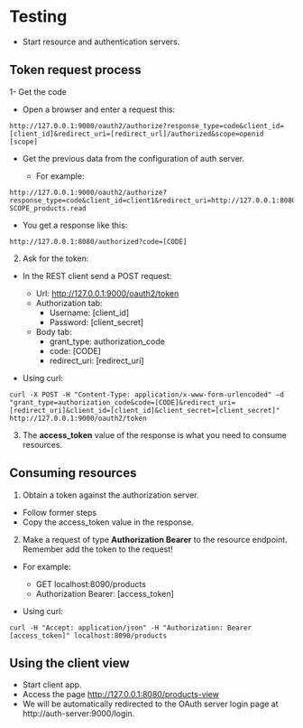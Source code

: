 # Testing

- Start resource and authentication servers.

## Token request process

1- Get the code
- Open a browser and enter a request this:

```
http://127.0.0.1:9000/oauth2/authorize?response_type=code&client_id=[client_id]&redirect_uri=[redirect_url]/authorized&scope=openid [scope]
```
- Get the previous data from the configuration of auth server.

	+ For example: 
```
http://127.0.0.1:9000/oauth2/authorize?response_type=code&client_id=client1&redirect_uri=http://127.0.0.1:8080/authorized&scope=openid SCOPE_products.read
```

- You get a response like this: 
```
http://127.0.0.1:8080/authorized?code=[CODE]
```

2. Ask for the token:
- In the REST client send a POST request:
    + Url: http://127.0.0.1:9000/oauth2/token
    + Authorization tab:
        - Username: [client_id]
        - Password: [client_secret]
    + Body tab:
        - grant_type: authorization_code
        - code: [CODE]
        - redirect_uri: [redirect_uri]

- Using curl:

```
curl -X POST -H "Content-Type: application/x-www-form-urlencoded" –d "grant_type=authorization_code&code=[CODE]&redirect_uri=[redirect_uri]&client_id=[client_id]&client_secret=[client_secret]" http://127.0.0.1:9000/oauth2/token
```

3. The **access_token** value of the response is what you need to consume resources.


## Consuming resources
1. Obtain a token against the authorization server.
- Follow former steps
- Copy the access_token value in the response.

2. Make a request of type **Authorization Bearer**  to the resource endpoint. Remember add the token to the request!
- For example:
    + GET localhost:8090/products
    + Authorization Bearer:  [access_token]

- Using curl:
```
curl -H "Accept: application/json" -H "Authorization: Bearer [access_token]" localhost:8090/products
```

## Using the client view
- Start client app.
- Access the page http://127.0.0.1:8080/products-view
- We will be automatically redirected to the OAuth server login page at http://auth-server:9000/login.